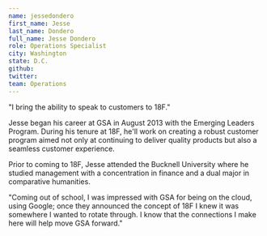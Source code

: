 ```yaml
---
name: jessedondero
first_name: Jesse
last_name: Dondero
full_name: Jesse Dondero
role: Operations Specialist
city: Washington
state: D.C.
github:
twitter:
team: Operations
---
```


"I bring the ability to speak to customers to 18F." 

Jesse began his career at GSA in August 2013 with the Emerging Leaders Program. During his tenure at 18F, he'll work on creating a robust customer program aimed not only at continuing to deliver quality products but also a seamless customer experience.

Prior to coming to 18F, Jesse attended the Bucknell University where he studied management with a concentration in finance and a dual major in comparative humanities. 

"Coming out of school, I was impressed with GSA for being on the cloud, using Google; once they announced the concept of 18F I knew it was somewhere I wanted to rotate through. I know that the connections I make here will help move GSA forward." 
